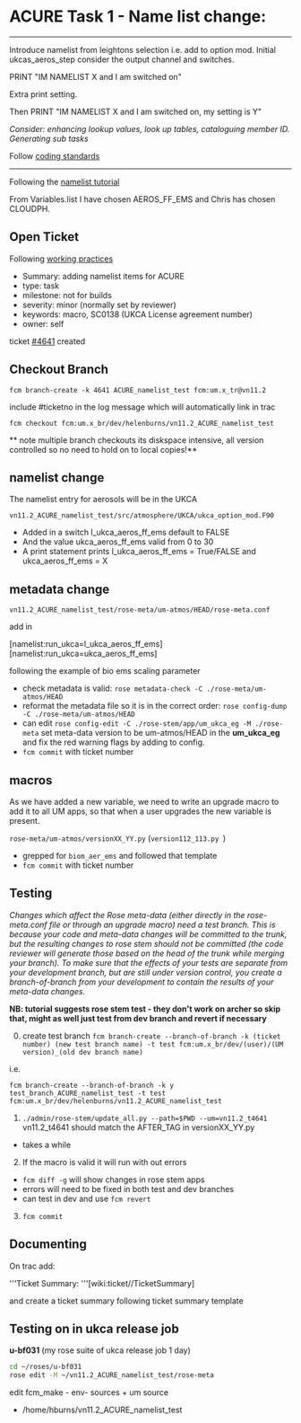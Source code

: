 # ACURE Task 1 - Name list change:

<hr>

Introduce namelist from leightons selection i.e. add to option mod. Initial ukcas_aeros_step consider the output channel and switches.

PRINT "IM NAMELIST X and I am switched on"

Extra print setting.

Then PRINT "IM NAMELIST X and I am switched on, my setting is Y"

*Consider: enhancing lookup values, look up tables, cataloguing member ID. Generating sub tasks*

Follow [coding standards](https://code.metoffice.gov.uk/doc/um/vn11.2/papers/umdp_003.pdf)

<hr>

Following the [namelist tutorial](https://code.metoffice.gov.uk/doc/um/latest/um-training/working-practices-tutorial.html)

From Variables.list I have chosen AEROS_FF_EMS and Chris has chosen CLOUDPH.

## Open Ticket ##

Following [working practices](https://code.metoffice.gov.uk/doc/um/latest/um-training/working-practices.html)

* Summary: adding namelist items for ACURE
* type: task
* milestone: not for builds
* severity: minor (normally set by reviewer)
* keywords: macro, SC0138 (UKCA License agreement number)
* owner: self

ticket [#4641](https://code.metoffice.gov.uk/trac/um/ticket/4641#ticket)
created

## Checkout Branch ##

`fcm branch-create -k 4641 ACURE_namelist_test fcm:um.x_tr@vn11.2`

include #ticketno in the log message which will automatically link in trac

`fcm checkout fcm:um.x_br/dev/helenburns/vn11.2_ACURE_namelist_test`

** note multiple branch checkouts its diskspace intensive, all version controlled so no need to hold on to local copies!**

## namelist change ##

The namelist entry for aerosols will be in the UKCA

`vn11.2_ACURE_namelist_test/src/atmosphere/UKCA/ukca_option_mod.F90`

* Added in a switch  l_ukca_aeros_ff_ems default to FALSE
* And the value ukca_aeros_ff_ems valid from 0 to 30
* A print statement prints l_ukca_aeros_ff_ems = True/FALSE and
  ukca_aeros_ff_ems = X

## metadata change ##

`vn11.2_ACURE_namelist_test/rose-meta/um-atmos/HEAD/rose-meta.conf`

add in

[namelist:run_ukca=l_ukca_aeros_ff_ems]
[namelist:run_ukca=ukca_aeros_ff_ems]

following the example of bio ems scaling parameter

* check metadata is valid: `rose metadata-check -C ./rose-meta/um-atmos/HEAD`
* reformat the metadata file so it is in the correct order:
  `rose config-dump -C ./rose-meta/um-atmos/HEAD`
* can edit
`rose config-edit -C ./rose-stem/app/um_ukca_eg -M ./rose-meta`
set meta-data version to be um-atmos/HEAD in the **um_ukca_eg**
and fix the red warning flags by adding to config.
* `fcm commit` with ticket number

## macros ##

As we have added a new variable, we need to write an upgrade macro to add it to all UM apps, so that when a user upgrades the new variable is present.

`rose-meta/um-atmos/versionXX_YY.py` (`version112_113.py `)

* grepped for `biom_aer_ems` and followed that template
* `fcm commit` with ticket number

## Testing ##

*Changes which affect the Rose meta-data (either directly in the rose-meta.conf file or through an upgrade macro) need a test branch. This is because your code and meta-data changes will be committed to the trunk, but the resulting changes to rose stem should not be committed (the code reviewer will generate those based on the head of the trunk while merging your branch). To make sure that the effects of your tests are separate from your development branch, but are still under version control, you create a branch-of-branch from your development to contain the results of your meta-data changes.*


**NB: tutorial suggests rose stem test - they don't work on archer so skip that, might as well just test from dev branch and revert if necessary**

0. create test branch
  `fcm branch-create --branch-of-branch -k (ticket number) (new test branch name) -t test fcm:um.x_br/dev/(user)/(UM version)_(old dev branch name)`

  i.e.

  `fcm branch-create --branch-of-branch -k y test_branch_ACURE_namelist_test -t test fcm:um.x_br/dev/helenburns/vn11.2_ACURE_namelist_test`

1. `./admin/rose-stem/update_all.py --path=$PWD --um=vn11.2_t4641`
  vn11.2_t4641 should match the AFTER_TAG in versionXX_YY.py
  * takes a while
2. If the macro is valid it will run with out errors
  * `fcm diff -g` will show changes in rose stem apps
  * errors will need to be fixed in both test and dev branches
  * can test in dev and use `fcm revert`
3. `fcm commit`

## Documenting ##

On trac add:

'''Ticket Summary: '''[wiki:ticket/<ticket number>/TicketSummary]

and create a ticket summary following ticket summary template

## Testing on in ukca release job ##

**u-bf031** (my rose suite of ukca release job 1 day)

```bash
cd ~/roses/u-bf031
rose edit -M ~/vn11.2_ACURE_namelist_test/rose-meta
```
edit
fcm_make - env- sources + um source
+ /home/hburns/vn11.2_ACURE_namelist_test
